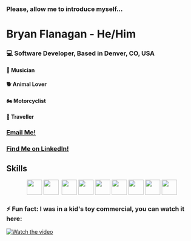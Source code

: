 ### Please, allow me to introduce myself...
<h1> Bryan Flanagan - He/Him </h1>

### **:computer: Software Developer, Based in Denver, CO, USA**
#### :musical_note: Musician  
#### :dog2: Animal Lover  
#### :motorcycle: Motorcyclist  
#### :flight_departure: Traveller 

### [Email Me!](mailto:bryan.d.flanagan@gmail.com)

### [Find Me on LinkedIn!](https://linkedin.com/in/bryanflanagan138)

## Skills 
<p align="center">
<img height="40"src="https://img.shields.io/badge/Ruby-CC342D?style=for-the-badge&logo=ruby&logoColor=white"> 
<img height="40"src="https://img.shields.io/badge/Ruby_on_Rails-CC0000?style=for-the-badge&logo=ruby-on-rails&logoColor=white">
<img height="40height="60"src="https://img.shields.io/badge/json-5E5C5C?style=for-the-badge&logo=json&logoColor=white">
<img height="40"src="https://img.shields.io/badge/PostgreSQL-316192?style=for-the-badge&logo=postgresql&logoColor=white">
<img height="40"src="https://img.shields.io/badge/GitHub-100000?style=for-the-badge&logo=github&logoColor=white">
<img height="40"src="https://img.shields.io/badge/Postman-FF6C37?style=for-the-badge&logo=Postman&logoColor=white">
<img height="40"src="https://img.shields.io/badge/VSCode-0078D4?style=for-the-badge&logo=visual%20studio%20code&logoColor=white">
<img height="40"src="https://img.shields.io/badge/Markdown-000000?style=for-the-badge&logo=markdown&logoColor=white">
<img height="40"src="https://img.shields.io/badge/HTML-239120?style=for-the-badge&logo=html5&logoColor=white">
<img height="40"src="https://img.shields.io/badge/CSS-239120?&style=for-the-badge&logo=css3&logoColor=white">
</p>
                                                                                                  
### ⚡ Fun fact: I was in a kid's toy commercial, you can watch it here: 
[![Watch the video](https://img.youtube.com/vi/e32aD0tG-OM/maxresdefault.jpg)](https://youtu.be/e32aD0tG-OM)



<!--
**bflanagan138/bflanagan138** is a ✨ _special_ ✨ repository because its `README.md` (this file) appears on your GitHub profile.

Here are some ideas to get you started:

- 🔭 I’m currently working on ...
- 🌱 I’m currently learning ...
- 👯 I’m looking to collaborate on ...
- 🤔 I’m looking for help with ...
- 💬 Ask me about ...
- 📫 How to reach me: ...
- 😄 Pronouns: ...
- ⚡ Fun fact: ...
-->
